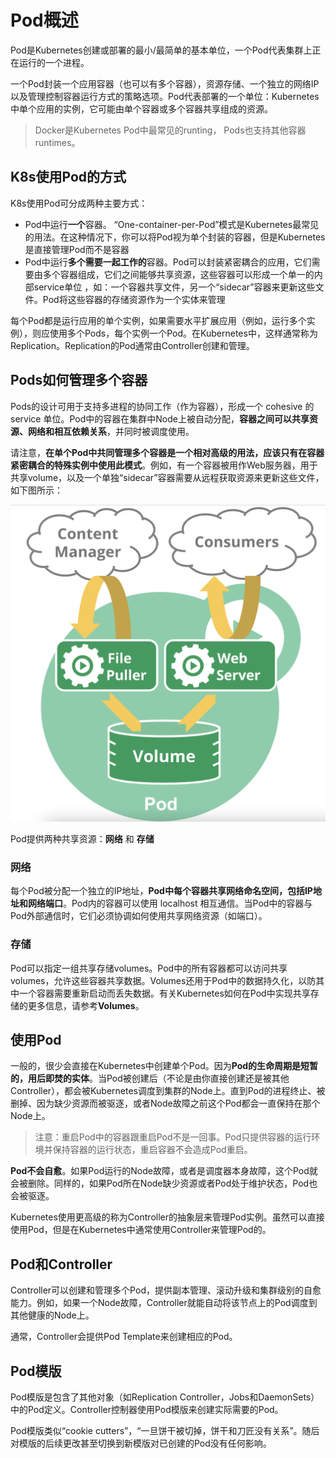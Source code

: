 # Pod概述

Pod是Kubernetes创建或部署的最小/最简单的基本单位，一个Pod代表集群上正在运行的一个进程。

一个Pod封装一个应用容器（也可以有多个容器），资源存储、一个独立的网络IP以及管理控制容器运行方式的策略选项。Pod代表部署的一个单位：Kubernetes中单个应用的实例，它可能由单个容器或多个容器共享组成的资源。

> Docker是Kubernetes Pod中最常见的runting， Pods也支持其他容器runtimes。



## K8s使用Pod的方式

K8s使用Pod可分成两种主要方式：

* Pod中运行**一个**容器。 “One-container-per-Pod”模式是Kubernetes最常见的用法。在这种情况下，你可以将Pod视为单个封装的容器，但是Kubernetes是直接管理Pod而不是容器
* Pod中运行**多个需要一起工作的**容器。Pod可以封装紧密耦合的应用，它们需要由多个容器组成，它们之间能够共享资源，这些容器可以形成一个单一的内部service单位 ，如：一个容器共享文件，另一个“sidecar”容器来更新这些文件。Pod将这些容器的存储资源作为一个实体来管理

每个Pod都是运行应用的单个实例，如果需要水平扩展应用（例如，运行多个实例），则应使用多个Pods，每个实例一个Pod。在Kubernetes中，这样通常称为Replication。Replication的Pod通常由Controller创建和管理。



## Pods如何管理多个容器

Pods的设计可用于支持多进程的协同工作（作为容器），形成一个 cohesive 的 service 单位。Pod中的容器在集群中Node上被自动分配，**容器之间可以共享资源、网络和相互依赖关系**，并同时被调度使用。

请注意，**在单个Pod中共同管理多个容器是一个相对高级的用法，应该只有在容器紧密耦合的特殊实例中使用此模式**。例如，有一个容器被用作Web服务器，用于共享volume，以及一个单独“sidecar”容器需要从远程获取资源来更新这些文件，如下图所示：

<img src="./images/PodIntroduce/Pods.png" style="zoom:67%;" />

Pod提供两种共享资源：**网络** 和 **存储**

### 网络

每个Pod被分配一个独立的IP地址，**Pod中每个容器共享网络命名空间，包括IP地址和网络端口**。Pod内的容器可以使用 localhost 相互通信。当Pod中的容器与Pod外部通信时，它们必须协调如何使用共享网络资源（如端口）。

### 存储

Pod可以指定一组共享存储volumes。Pod中的所有容器都可以访问共享volumes，允许这些容器共享数据。Volumes还用于Pod中的数据持久化，以防其中一个容器需要重新启动而丢失数据。有关Kubernetes如何在Pod中实现共享存储的更多信息，请参考**Volumes**。

## 使用Pod

一般的，很少会直接在Kubernetes中创建单个Pod。因为**Pod的生命周期是短暂的，用后即焚的实体**。当Pod被创建后（不论是由你直接创建还是被其他Controller），都会被Kubernetes调度到集群的Node上。直到Pod的进程终止、被删掉、因为缺少资源而被驱逐，或者Node故障之前这个Pod都会一直保持在那个Node上。

> 注意：重启Pod中的容器跟重启Pod不是一回事。Pod只提供容器的运行环境并保持容器的运行状态，重启容器不会造成Pod重启。

**Pod不会自愈**。如果Pod运行的Node故障，或者是调度器本身故障，这个Pod就会被删除。同样的，如果Pod所在Node缺少资源或者Pod处于维护状态，Pod也会被驱逐。

Kubernetes使用更高级的称为Controller的抽象层来管理Pod实例。虽然可以直接使用Pod，但是在Kubernetes中通常使用Controller来管理Pod的。



## Pod和Controller

Controller可以创建和管理多个Pod，提供副本管理、滚动升级和集群级别的自愈能力。例如，如果一个Node故障，Controller就能自动将该节点上的Pod调度到其他健康的Node上。

通常，Controller会提供Pod Template来创建相应的Pod。



## Pod模版

Pod模版是包含了其他对象（如Replication Controller，Jobs和DaemonSets）中的Pod定义。Controller控制器使用Pod模版来创建实际需要的Pod。

Pod模版类似“cookie cutters”，“一旦饼干被切掉，饼干和刀匠没有关系”。随后对模版的后续更改甚至切换到新模版对已创建的Pod没有任何影响。